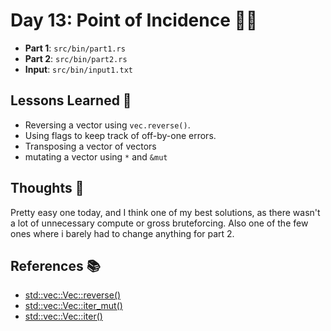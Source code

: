 # Day 13: Point of Incidence 🎄🦌

- **Part 1**: `src/bin/part1.rs`
- **Part 2**: `src/bin/part2.rs`
- **Input**: `src/bin/input1.txt`

## Lessons Learned 📝
- Reversing a vector using `vec.reverse()`.
- Using flags to keep track of off-by-one errors.
- Transposing a vector of vectors
- mutating a vector using `*` and `&mut`

## Thoughts 🤔
Pretty easy one today, and I think one of my best solutions, as there wasn't a lot of unnecessary compute or gross bruteforcing. Also one of the few ones where i barely had to change anything for part 2. 

## References 📚
- [std::vec::Vec::reverse()](https://doc.rust-lang.org/std/vec/struct.Vec.html#method.reverse)
- [std::vec::Vec::iter_mut()](https://doc.rust-lang.org/std/vec/struct.Vec.html#method.iter_mut)
- [std::vec::Vec::iter()](https://doc.rust-lang.org/std/vec/struct.Vec.html#method.iter)